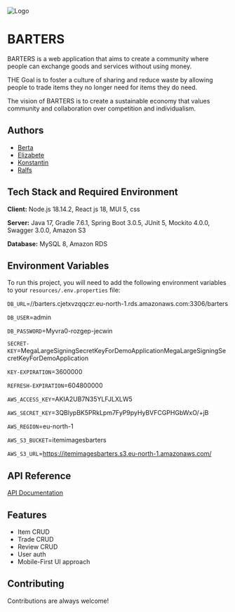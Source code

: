 
![Logo](https://trello-backgrounds.s3.amazonaws.com/64256f3e5d39258390d75227/2048x1152/da86caac25e81948ec5071dd12a8aedd/Bartering_16x9_Homepage.jpg)


# BARTERS

BARTERS is a web application that aims to create a community where people can exchange goods and services without using money.

THE Goal is to foster a culture of sharing and reduce waste by allowing people to trade items they no longer need for items they do need.

The vision of BARTERS is to create a sustainable economy that values community and collaboration over competition and individualism.



## Authors

- [Berta](https://www.linkedin.com/in/bertam/)
- [Elizabete](https://www.linkedin.com/in/elizabete-titane/)
- [Konstantin](https://www.linkedin.com/in/konstantin-jefremov/)
- [Ralfs](https://www.linkedin.com/in/ralfsl)

## Tech Stack and Required Environment

**Client:** Node.js 18.14.2, React js 18, MUI 5, css

**Server:** Java 17, Gradle 7.6.1, Spring Boot 3.0.5, JUnit 5, Mockito 4.0.0, Swagger 3.0.0, Amazon S3

**Database:** MySQL 8, Amazon RDS


## Environment Variables

To run this project, you will need to add the following environment variables to your `resources/.env.properties` file:

`DB_URL`=//barters.cjetxvzqqczr.eu-north-1.rds.amazonaws.com:3306/barters

`DB_USER`=admin

`DB_PASSWORD`=Myvra0-rozgep-jecwin

`SECRET-KEY`=MegaLargeSigningSecretKeyForDemoApplicationMegaLargeSigningSecretKeyForDemoApplication

`KEY-EXPIRATION`=3600000

`REFRESH-EXPIRATION`=604800000

`AWS_ACCESS_KEY`=AKIA2UB7N35YLFJLXLW5

`AWS_SECRET_KEY`=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

`AWS_REGION`=eu-north-1

`AWS_S3_BUCKET`=itemimagesbarters

`AWS_S3_URL`=https://itemimagesbarters.s3.eu-north-1.amazonaws.com/

## API Reference

[API Documentation](http://localhost:8080/swagger-ui/index.html)


## Features

- Item CRUD
- Trade CRUD
- Review CRUD
- User auth
- Mobile-First UI approach

## Contributing

Contributions are always welcome!


